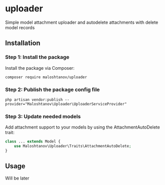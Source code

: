 # uploader
Simple model attachment uploader and autodelete attachments with delete model records

## Installation

### Step 1: Install the package

Install the package via Composer:

```
composer require maloshtanov/uploader
```

### Step 2: Publish the package config file

```
php artisan vendor:publish --provider="Maloshtanov\Uploader\UploaderServiceProvider"
```

### Step 3: Update needed models

Add attachment support to your models by using the AttachmentAutoDelete trait:

```php
class ... extends Model {
    use Maloshtanov\Uploader\Traits\AttachmentAutoDelete;
}
```
## Usage

Will be later
